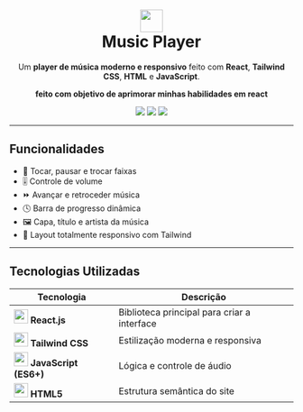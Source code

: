 <h1 align="center">
  <img src="https://cdn-icons-png.flaticon.com/512/727/727245.png" width="40"/>
  <br/>
  Music Player 
</h1>

<p align="center">
  Um <b>player de música moderno e responsivo</b> feito com <b>React</b>, <b>Tailwind CSS</b>, <b>HTML</b> e <b>JavaScript</b>.
</p>
<p align="center">
 <b> feito com objetivo de aprimorar minhas habilidades em react </b>
</p> 


<p align="center">
  <img src="https://img.shields.io/badge/React-18.0.0-61DAFB?logo=react&style=for-the-badge" />
  <img src="https://img.shields.io/badge/TailwindCSS-3.0-38BDF8?logo=tailwindcss&style=for-the-badge" />
  <img src="https://img.shields.io/badge/JavaScript-ES6+-F7DF1E?logo=javascript&style=for-the-badge" />
</p>

---

##  Funcionalidades

- 🎵 Tocar, pausar e trocar faixas  
- 🎚️ Controle de volume  
- ⏩ Avançar e retroceder música  
- 🕓 Barra de progresso dinâmica  
- 🖼️ Capa, título e artista da música  
- 📱 Layout totalmente responsivo com Tailwind  

---

##  Tecnologias Utilizadas

| Tecnologia | Descrição |
|-------------|------------|
| <img src="https://cdn.worldvectorlogo.com/logos/react-2.svg" width="25"/> **React.js** | Biblioteca principal para criar a interface |
| <img src="https://cdn.worldvectorlogo.com/logos/tailwindcss.svg" width="25"/> **Tailwind CSS** | Estilização moderna e responsiva |
| <img src="https://cdn.worldvectorlogo.com/logos/javascript-1.svg" width="25"/> **JavaScript (ES6+)** | Lógica e controle de áudio |
| <img src="https://cdn.worldvectorlogo.com/logos/html-1.svg" width="25"/> **HTML5** | Estrutura semântica do site |

